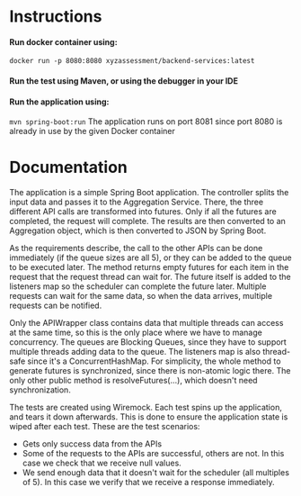 # Instructions

#### Run docker container using:

```docker run -p 8080:8080 xyzassessment/backend-services:latest```

#### Run the test using Maven, or using the debugger in your IDE

#### Run the application using:

```mvn spring-boot:run```
The application runs on port 8081 since port 8080 is already in use by the given Docker container

# Documentation

The application is a simple Spring Boot application.
The controller splits the input data and passes it to the Aggregation Service.
There, the three different API calls are transformed into futures. Only if all the futures are completed, the request will complete.
The results are then converted to an Aggregation object, which is then converted to JSON by Spring Boot.

As the requirements describe, the call to the other APIs can be done immediately (if the queue sizes are all 5), or they can be added to the queue to be executed later.
The method returns empty futures for each item in the request that the request thread can wait for.
The future itself is added to the listeners map so the scheduler can complete the future later.
Multiple requests can wait for the same data, so when the data arrives, multiple requests can be notified.

Only the APIWrapper class contains data that multiple threads can access at the same time, so this is the only place where we have to manage concurrency.
The queues are Blocking Queues, since they have to support multiple threads adding data to the queue.
The listeners map is also thread-safe since it's a ConcurrentHashMap.
For simplicity, the whole method to generate futures is synchronized, since there is non-atomic logic there.
The only other public method is resolveFutures(...), which doesn't need synchronization.

The tests are created using Wiremock.
Each test spins up the application, and tears it down afterwards. This is done to ensure the application state is wiped after each test.
These are the test scenarios:
- Gets only success data from the APIs
- Some of the requests to the APIs are successful, others are not. In this case we check that we receive null values.
- We send enough data that it doesn't wait for the scheduler (all multiples of 5). In this case we verify that we receive a response immediately.